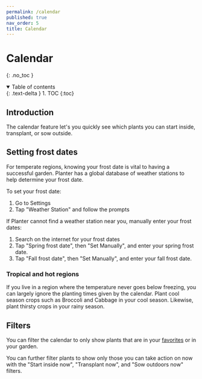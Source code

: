```yaml
---
permalink: /calendar
published: true
nav_order: 5
title: Calendar
---
```


# Calendar
{: .no_toc }

<details open markdown="block">
  <summary>
    Table of contents
  </summary>
  {: .text-delta }
1. TOC
{:toc}
</details>

## Introduction
The calendar feature let's you quickly see which plants you can start inside, transplant, or sow outside.

## Setting frost dates
For temperate regions, knowing your frost date is vital to having a successful garden. Planter has a global database of weather stations to help determine your frost date. 

To set your frost date:
1. Go to Settings
2. Tap "Weather Station" and follow the prompts

If Planter cannot find a weather station near you, manually enter your frost dates:
1. Search on the internet for your frost dates
2. Tap "Spring frost date", then "Set Manually", and enter your spring frost date.
3. Tap "Fall frost date", then "Set Manually", and enter your fall frost date.

### Tropical and hot regions
If you live in a region where the temperature never goes below freezing, you can largely ignore the planting times given by the calendar. Plant cool season crops such as Broccoli and Cabbage in your cool season. Likewise, plant thirsty crops in your rainy season.  

## Filters
You can filter the calendar to only show plants that are in your <a href="https://info.gardenplanter.app/plants#marking-a-plant-as-a-favorite">favorites</a> or in your garden.

You can further filter plants to show only those you can take action on now with the "Start inside now", "Transplant now", and "Sow outdoors now" filters.